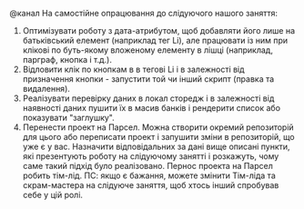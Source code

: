 @канал На самостійне опрацювання до слідуючого нашого заняття:

1. Оптимізувати роботу з дата-атрибутом, щоб добавляти його лише на батьківський
   елемент (наприклад тег Li), але працювати із ним при клікові по буть-якому
   вложеному елементу в лішці (наприклад, парграф, кнопка і т.д.).
2. Відловити клік по кнопкам в в тегові Li і в залежності від призначення
   кнопки - запустити той чи інший скрипт (правка та видалення).
3. Реалізувати перевірку даних в локал сторедж і в залежності від наявності
   даних пушити їх в масив банків і рендерити список або показувати "заглушку".
4. Перенести проект на Парсел. Можна створити окремий репозиторій для цього або
   переписати проект і запушити зміни в репозиторій, що уже є у вас. Назначити
   відповідальних за дані вище описані пункти, які презентують роботу на
   слідуючому занятті і розкажуть, чому саме такий підхід було реалізовано.
   Пернос проекта на Парсел робить тім-лід. ПС: якщо є бажання, можете змінити
   Тім-ліда та скрам-мастера на слідуюче заняття, щоб хтось інший спробував себе
   у цій ролі.
